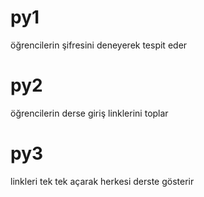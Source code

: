 # py1
öğrencilerin şifresini deneyerek tespit eder

# py2
öğrencilerin derse giriş linklerini toplar

# py3
linkleri tek tek açarak herkesi derste gösterir
